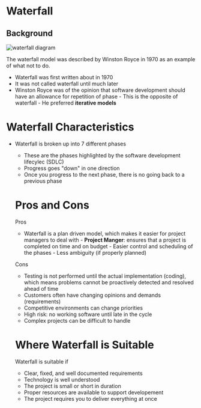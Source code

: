 # Waterfall 

## Background 

![waterfall diagram](https://sp-ao.shortpixel.ai/client/to_webp,q_glossy,ret_img,w_1148/https://techkalture.com/wp-content/uploads/2021/09/waterfall.png)

The waterfall model was described by Winston Royce in 1970 as an example of what not to do. 
- Waterfall was first written about in 1970
- It was not called waterfall until much later
- Winston Royce was of the opinion that software development should have an allowance for repetition of phase
        - This is the opposite of waterfall
        - He preferred **iterative models**

# Waterfall Characteristics
- Waterfall is broken up into 7 different phases
    - These are the phases highlighted by the software development lifecylec (SDLC)
    - Progress goes "down" in one direction
    - Once you progress to the next phase, there is no going back to a previous phase

    # Pros and Cons
    Pros
    - Waterfall is a plan driven model, which makes it easier for project managers to deal with
                - **Project Manger**:
                ensures that a project is completed on time and on budget
                - Easier control and scheduling of the phases 
            - Less ambiguity (if properly planned)

    Cons
    - Testing is not performed until the actual implementation (coding), which means problems cannot be proactively detected and resolved ahead of time
    - Customers often have changing opinions and demands (requirements)
    - Competitive environments can change priorities
    - High risk: no working software until late in the cycle
    - Complex projects can be difficult to handle

    # Where Waterfall is Suitable
    Waterfall is suitable if 
    - Clear, fixed, and well documented requirements
    - Technology is well understood
    - The project is small or short in duration
    - Proper resources are available to support developement
    - The project requires you to deliver everything at once
            
